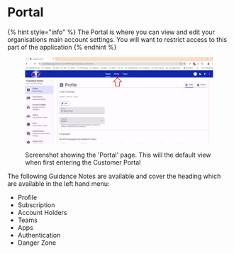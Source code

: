 # Portal

{% hint style="info" %}
The Portal is where you can view and edit your organisations main account settings.  You will want to restrict access to this part of the application
{% endhint %}

<figure><img src="../../../.gitbook/assets/image (1) (1).png" alt=""><figcaption><p>Screenshot showing the 'Portal' page.  This will the default view when first entering the Customer Portal</p></figcaption></figure>

The following Guidance Notes are available and cover the heading which are available in the left hand menu:

* Profile
* Subscription
* Account Holders
* Teams
* Apps
* Authentication
* Danger Zone
